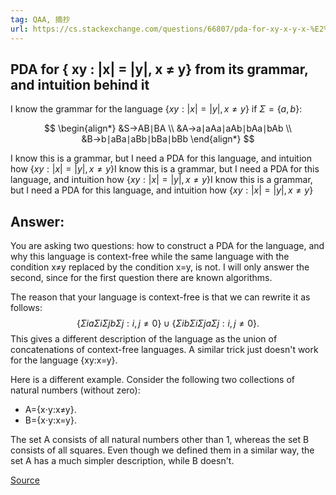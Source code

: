 ```yaml
---
tag: QAA, 摘抄
url: https://cs.stackexchange.com/questions/66807/pda-for-xy-x-y-x-%E2%89%A0-y-from-its-grammar-and-intuition-behind-it
---
```


## PDA for { xy : |x| = |y|, x ≠ y} from its grammar, and intuition behind it

I know the grammar for the language $\{ xy : |x| = |y|, x ≠ y \}$ if $\Sigma=\{a,b\}$:  

$$
\begin{align*}
&S→AB∣BA \\ 
&A→a∣aAa∣aAb∣bAa∣bAb \\
&B→b∣aBa∣aBb∣bBa∣bBb 
\end{align*}
$$

I know this is a grammar, but I need a PDA for this language, and intuition how $\{xy: |x|=|y|,x \neq y\}$I know this is a grammar, but I need a PDA for this language, and intuition how $\{xy: |x|=|y|,x \neq y\}$I know this is a grammar, but I need a PDA for this language, and intuition how $\{xy: |x|=|y|,x \neq y\}$

## Answer:
You are asking two questions: how to construct a PDA for the language, and why this language is context-free while the same language with the condition x≠y replaced by the condition x\=y, is not. I will only answer the second, since for the first question there are known algorithms.

The reason that your language is context-free is that we can rewrite it as follows:
$$
\{ΣiaΣiΣjbΣj:i,j≠0\}∪\{ΣibΣiΣjaΣj:i,j≠0\}.
$$
This gives a different description of the language as the union of concatenations of context-free languages. A similar trick just doesn't work for the language {xy:x\=y}.

Here is a different example. Consider the following two collections of natural numbers (without zero):

*   A\={x⋅y:x≠y}.
*   B\={x⋅y:x\=y}.

The set A consists of all natural numbers other than 1, whereas the set B consists of all squares. Even though we defined them in a similar way, the set A has a much simpler description, while B doesn't.


[Source](https://cs.stackexchange.com/questions/66807/pda-for-xy-x-y-x-%E2%89%A0-y-from-its-grammar-and-intuition-behind-it)